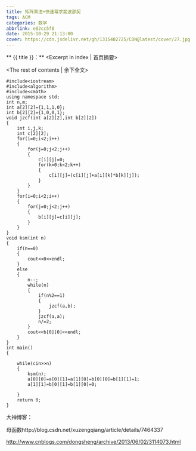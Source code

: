 ```yaml
---
title: 矩阵乘法+快速幂求斐波那契
tags: ACM
categories: 数学
abbrlink: e02cc5f8
date: 2015-10-29 21:13:00
cover: https://cdn.jsdelivr.net/gh/1315402725/CDN@latest/cover/27.jpg
---
```


** {{ title }}：** <Excerpt in index | 首页摘要>
<!-- more -->
<The rest of contents | 余下全文>

```
#include<iostream>
#include<algorithm>
#include<cmath>
using namespace std;
int n,m;
int a[2][2]={1,1,1,0};
int b[2][2]={1,0,0,1};
void jzcf(int a[2][2],int b[2][2])
{
    int i,j,k;
    int c[2][2];
    for(i=0;i<2;i++)
    {
        for(j=0;j<2;j++)
        {
            c[i][j]=0;
            for(k=0;k<2;k++)
            {
                c[i][j]=(c[i][j]+a[i][k]*b[k][j]);
            }
        }
    }
    for(i=0;i<2;i++)
    {
        for(j=0;j<2;j++)
        {
            b[i][j]=c[i][j];
        }
    }
}
void ksm(int n)
{
    if(n==0)
    {
        cout<<0<<endl;
    }
    else
    {
        n--;
        while(n)
        {
            if(n%2==1)
            {
                jzcf(a,b);
            }
            jzcf(a,a);
            n/=2;
        }
        cout<<b[0][0]<<endl;
    }
}
int main()
{

    while(cin>>n)
    {
        ksm(n);
        a[0][0]=a[0][1]=a[1][0]=b[0][0]=b[1][1]=1;
        a[1][1]=b[0][1]=b[1][0]=0;

    }
    return 0;
}
```

大神博客：

母函数http://blog.csdn.net/xuzengqiang/article/details/7464337

 

http://www.cnblogs.com/dongsheng/archive/2013/06/02/3114073.html

